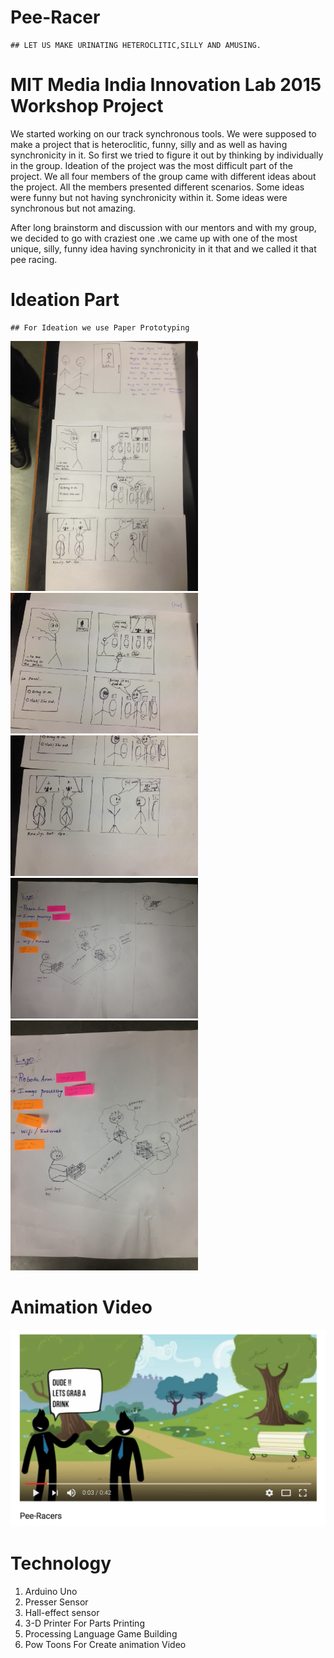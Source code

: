 # Pee-Racer
    ## LET US MAKE URINATING HETEROCLITIC,SILLY AND AMUSING.

# MIT Media India Innovation Lab 2015 Workshop Project    

We started working on our track synchronous tools. We were supposed to make a project that is heteroclitic, funny, silly and as well as having synchronicity in it. So first we tried to figure it out by thinking by individually in the group. Ideation of the project was the most difficult part of the project. We all four members of the group came with different ideas about the project. All the members presented different scenarios. Some ideas were funny but not having synchronicity within it. Some ideas were synchronous but not amazing.

After long brainstorm and discussion with our mentors and with my group, we decided to go with craziest one .we came up with one of the most unique, silly, funny idea having synchronicity in it that and we called it that pee racing.


# Ideation Part 

    ## For Ideation we use Paper Prototyping 

 
<img alt= "ideationpic" src="https://github.com/harshcrop/Pee-Racer/blob/master/assets/ide_1.JPG" width=300px hight=300p><img alt= "ideationpic" src="https://github.com/harshcrop/Pee-Racer/blob/master/assets/ide_2.JPG" width=300px hight=300p><img alt= "ideationpic" src="https://github.com/harshcrop/Pee-Racer/blob/master/assets/ide_3.JPG" width=300px hight=300p> 
<img alt= "ideationpic" src="https://github.com/harshcrop/Pee-Racer/blob/master/assets/ide_4.JPG" width=300px hight=300p>
 <img alt= "ideationpic" src="https://github.com/harshcrop/Pee-Racer/blob/master/assets/ide_5.JPG" width=300px hight=300p> 







# Animation Video 

[![Pee Racers](https://github.com/harshcrop/Pee-Racer/blob/master/assets/video.png)](https://www.youtube.com/watch?v=8Ct3ShK-exU)







# Technology

  1. Arduino Uno
  2. Presser Sensor
  3. Hall-effect sensor
  4. 3-D Printer For Parts Printing
  5. Processing Language Game Building
  6. Pow Toons For Create animation Video








